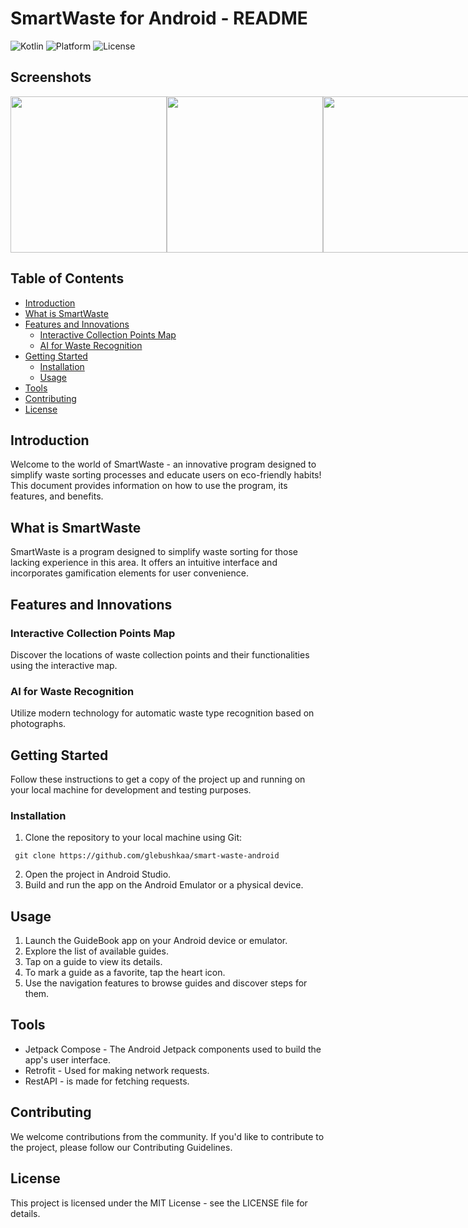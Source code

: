 # SmartWaste for Android - README

![Kotlin](https://img.shields.io/badge/Kotlin-1.9-orange.svg)
![Platform](https://img.shields.io/badge/Platform-Android-brightgreen.svg)
![License](https://img.shields.io/badge/License-MIT-blue.svg)

## Screenshots

<div style="display: flex; justify-content: space-between;">
    <img src="src/1" width="250"/>
    <img src="src/2" width="250"/>
    <img src="src/3" width="250"/>
</div>

## Table of Contents

- [Introduction](#introduction)
- [What is SmartWaste](#what-is-smartwaste)
- [Features and Innovations](#features-and-innovations)
  - [Interactive Collection Points Map](#interactive-collection-points-map)
  - [AI for Waste Recognition](#ai-for-waste-recognition)
- [Getting Started](#getting-started)
  - [Installation](#installation)
  - [Usage](#usage)
- [Tools](#4-tools)
- [Contributing](#contributing)
- [License](#license)

## Introduction

Welcome to the world of SmartWaste - an innovative program designed to simplify waste sorting processes and educate users on eco-friendly habits! This document provides information on how to use the program, its features, and benefits.

## What is SmartWaste

SmartWaste is a program designed to simplify waste sorting for those lacking experience in this area. It offers an intuitive interface and incorporates gamification elements for user convenience.

## Features and Innovations

### Interactive Collection Points Map

Discover the locations of waste collection points and their functionalities using the interactive map.

### AI for Waste Recognition

Utilize modern technology for automatic waste type recognition based on photographs.

## Getting Started

Follow these instructions to get a copy of the project up and running on your local machine for development and testing purposes.

### Installation

1. Clone the repository to your local machine using Git:

```shell
 git clone https://github.com/glebushkaa/smart-waste-android
```

2. Open the project in Android Studio.
3. Build and run the app on the Android Emulator or a physical device.

## Usage
1. Launch the GuideBook app on your Android device or emulator.
2. Explore the list of available guides.
3. Tap on a guide to view its details.
4. To mark a guide as a favorite, tap the heart icon.
5. Use the navigation features to browse guides and discover steps for them.

## Tools
- Jetpack Compose - The Android Jetpack components used to build the app's user interface.
- Retrofit - Used for making network requests.
- RestAPI - is made for fetching requests.

## Contributing

We welcome contributions from the community. If you'd like to contribute to the project, please follow our Contributing Guidelines.

## License

This project is licensed under the MIT License - see the LICENSE file for details.
